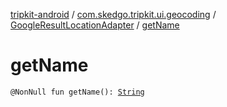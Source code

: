 [tripkit-android](../../index.md) / [com.skedgo.tripkit.ui.geocoding](../index.md) / [GoogleResultLocationAdapter](index.md) / [getName](./get-name.md)

# getName

`@NonNull fun getName(): `[`String`](https://kotlinlang.org/api/latest/jvm/stdlib/kotlin/-string/index.html)